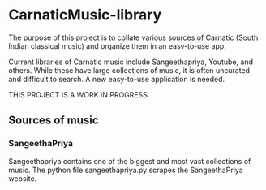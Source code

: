 # CarnaticMusic-library

The purpose of this project is to collate various sources of Carnatic (South Indian classical music) and organize them in an easy-to-use app.

Current libraries of Carnatic music include Sangeethapriya, Youtube, and others. While these have large collections of music, it is often uncurated and difficult to search. A new easy-to-use application is needed.

THIS PROJECT IS A WORK IN PROGRESS.

## Sources of music

### SangeethaPriya
Sangeethapriya contains one of the biggest and most vast collections of music. The python file sangeethapriya.py scrapes the SangeethaPriya website.
